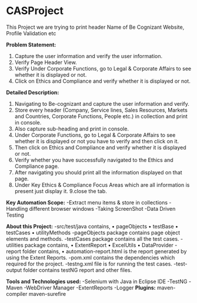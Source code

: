 # CASProject
This Project we are trying to print header Name of Be Cognizant Website, Profile Validation etc

**Problem Statement:**
1. Capture the user information and verify the user information.
2. Verify Page Header View.
3. Verify Under Corporate Functions, go to Legal & Corporate Affairs to see whether it is displayed or not.
4. Click on Ethics and Compliance and verify whether it is displayed or not.

**Detailed Description:**
1. Navigating to Be-cognizant and capture the user information and verify.
2. Store every header (Company, Service lines, Sales Resources, Markets and Countries, Corporate Functions, People etc.) in collection and print in console.
3. Also capture sub-heading and print in console.
4. Under Corporate Functions, go to Legal & Corporate Affairs to see whether it is displayed or not you have to verify and then click on it. 
5. Then click on Ethics and Compliance and verify whether it is displayed or not.
6. Verify whether you have successfully navigated to the Ethics and Compliance page.
7. After navigating you should print all the information displayed on that page.
8. Under Key Ethics & Compliance Focus Areas which are all information is present just display it.
9.close the tab.


**Key Automation Scope:**
-Extract menu items & store in collections 
-Handling different browser windows 
-Taking ScreenShot
-Data Driven Testing

 
 


**About this Project:**
-src/test/java contains,
•	pageObjects
•	testBase
•	testCases
•	utilityMethods
-pageObjects package contains page object elements and methods.
-testCases package contains all the test cases.
-utilities package contains,
•	ExtentReport
•	ExcelUtils
•	DataProvider
-report folder contains,
•	automation-report.html is the report generated by using the Extent Reports.
-pom.xml contains the dependencies which required for the project.
-testng.xml file is for running the test cases.
-test-output folder contains testNG report and other files.
 
**Tools and Technologies used:**
-Selenium with Java in Eclipse IDE
-TestNG
-Maven
-WebDriver Manager
-ExtentReports
-Logger
**Plugins:**
maven-compiler
 maven-surefire



